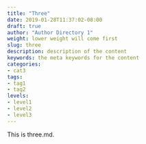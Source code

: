 ```yaml
---
title: "Three"
date: 2019-01-28T11:37:02-08:00
draft: true
author: "Author Directory 1"
weight: lower weight will come first
slug: three
description: description of the content
keywords: the meta keywords for the content
categories: 
- cat3
tags: 
- tag1
- tag2
levels: 
- level1
- level2
- level3
---
```


This is three.md.
